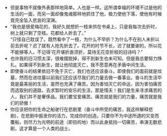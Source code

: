 - 但是事物不就像外表那样地简单。人也是一样。这所谓幸福的环境不过是他的生活的一面，而另一面却像鬼魂那样地抓住了他，极力使他下落，使他有时候竟完全坠入悲哀的深渊。
- “我也是很爱梅花的，我好久就想折一枝来供在书桌上，只是我每次去折时，树上就只剩了空枝。花都给人折去了。”<br>“只怪自己耽误了。既然看中了一枝，为什么不早折？为什么不在别人未折以前去折呢？迟了就有人抢先折去了。花开的时节不长，迟了就要谢的，所以花不能够等人。不记得‘花开堪折直须折，莫待无花空折枝的旧诗吗？”
- 也许我的旧习惯太深，很难摆脱掉，得不到新生也未可知。但是我总要努力挣扎。如果得不到新生，就让他彻底灭亡，我不愿意再在矛盾中间生活。
- 即使奋斗的结果依旧不免于灭亡，我们也还应该奋斗。即使我们的面前就是坟墓，然而在进坟墓以前我们还应该尽我们的力量去做一番事业。奋斗的生活毕竟是最美丽的生活，虽然也充满了痛苦。因为害怕灭亡的命运，因为害怕痛苦而选取别的道路，去求暂时的安乐的生活，那是懦夫！我们是生来寻求痛苦的人，我们并不是奢侈品。我们要宝爱痛苦。痛苦就是我们的力量，痛苦就是我们的骄傲！
- 你应该把你的生命之船驶行在悲剧里（奋斗中所受的痛苦，我这样解释悲剧)，在悲剧中振发你的活力，完成你的创造。只要你不为中途所遇的灾变而覆船，则尽力为光明的前途（即目的地）而以此身抵挡一切痛苦，串演无数悲剧，这才算是一个人类的战士。

